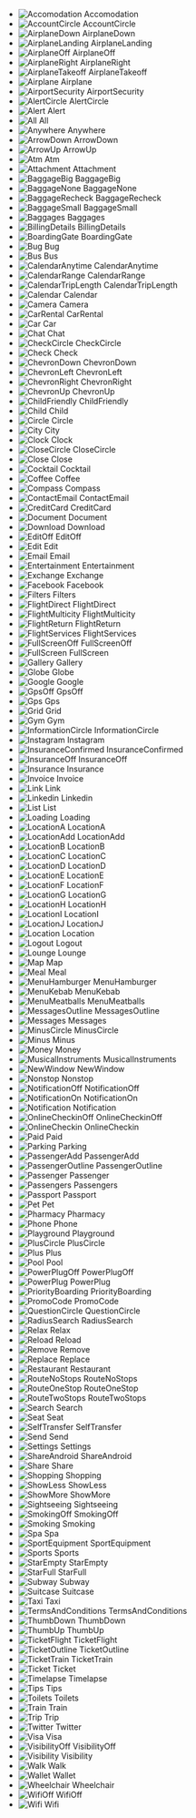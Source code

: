 - ![Accomodation](/src/icons/png/Accomodation.png?raw=true) Accomodation
- ![AccountCircle](/src/icons/png/AccountCircle.png?raw=true) AccountCircle
- ![AirplaneDown](/src/icons/png/AirplaneDown.png?raw=true) AirplaneDown
- ![AirplaneLanding](/src/icons/png/AirplaneLanding.png?raw=true) AirplaneLanding
- ![AirplaneOff](/src/icons/png/AirplaneOff.png?raw=true) AirplaneOff
- ![AirplaneRight](/src/icons/png/AirplaneRight.png?raw=true) AirplaneRight
- ![AirplaneTakeoff](/src/icons/png/AirplaneTakeoff.png?raw=true) AirplaneTakeoff
- ![Airplane](/src/icons/png/Airplane.png?raw=true) Airplane
- ![AirportSecurity](/src/icons/png/AirportSecurity.png?raw=true) AirportSecurity
- ![AlertCircle](/src/icons/png/AlertCircle.png?raw=true) AlertCircle
- ![Alert](/src/icons/png/Alert.png?raw=true) Alert
- ![All](/src/icons/png/All.png?raw=true) All
- ![Anywhere](/src/icons/png/Anywhere.png?raw=true) Anywhere
- ![ArrowDown](/src/icons/png/ArrowDown.png?raw=true) ArrowDown
- ![ArrowUp](/src/icons/png/ArrowUp.png?raw=true) ArrowUp
- ![Atm](/src/icons/png/Atm.png?raw=true) Atm
- ![Attachment](/src/icons/png/Attachment.png?raw=true) Attachment
- ![BaggageBig](/src/icons/png/BaggageBig.png?raw=true) BaggageBig
- ![BaggageNone](/src/icons/png/BaggageNone.png?raw=true) BaggageNone
- ![BaggageRecheck](/src/icons/png/BaggageRecheck.png?raw=true) BaggageRecheck
- ![BaggageSmall](/src/icons/png/BaggageSmall.png?raw=true) BaggageSmall
- ![Baggages](/src/icons/png/Baggages.png?raw=true) Baggages
- ![BillingDetails](/src/icons/png/BillingDetails.png?raw=true) BillingDetails
- ![BoardingGate](/src/icons/png/BoardingGate.png?raw=true) BoardingGate
- ![Bug](/src/icons/png/Bug.png?raw=true) Bug
- ![Bus](/src/icons/png/Bus.png?raw=true) Bus
- ![CalendarAnytime](/src/icons/png/CalendarAnytime.png?raw=true) CalendarAnytime
- ![CalendarRange](/src/icons/png/CalendarRange.png?raw=true) CalendarRange
- ![CalendarTripLength](/src/icons/png/CalendarTripLength.png?raw=true) CalendarTripLength
- ![Calendar](/src/icons/png/Calendar.png?raw=true) Calendar
- ![Camera](/src/icons/png/Camera.png?raw=true) Camera
- ![CarRental](/src/icons/png/CarRental.png?raw=true) CarRental
- ![Car](/src/icons/png/Car.png?raw=true) Car
- ![Chat](/src/icons/png/Chat.png?raw=true) Chat
- ![CheckCircle](/src/icons/png/CheckCircle.png?raw=true) CheckCircle
- ![Check](/src/icons/png/Check.png?raw=true) Check
- ![ChevronDown](/src/icons/png/ChevronDown.png?raw=true) ChevronDown
- ![ChevronLeft](/src/icons/png/ChevronLeft.png?raw=true) ChevronLeft
- ![ChevronRight](/src/icons/png/ChevronRight.png?raw=true) ChevronRight
- ![ChevronUp](/src/icons/png/ChevronUp.png?raw=true) ChevronUp
- ![ChildFriendly](/src/icons/png/ChildFriendly.png?raw=true) ChildFriendly
- ![Child](/src/icons/png/Child.png?raw=true) Child
- ![Circle](/src/icons/png/Circle.png?raw=true) Circle
- ![City](/src/icons/png/City.png?raw=true) City
- ![Clock](/src/icons/png/Clock.png?raw=true) Clock
- ![CloseCircle](/src/icons/png/CloseCircle.png?raw=true) CloseCircle
- ![Close](/src/icons/png/Close.png?raw=true) Close
- ![Cocktail](/src/icons/png/Cocktail.png?raw=true) Cocktail
- ![Coffee](/src/icons/png/Coffee.png?raw=true) Coffee
- ![Compass](/src/icons/png/Compass.png?raw=true) Compass
- ![ContactEmail](/src/icons/png/ContactEmail.png?raw=true) ContactEmail
- ![CreditCard](/src/icons/png/CreditCard.png?raw=true) CreditCard
- ![Document](/src/icons/png/Document.png?raw=true) Document
- ![Download](/src/icons/png/Download.png?raw=true) Download
- ![EditOff](/src/icons/png/EditOff.png?raw=true) EditOff
- ![Edit](/src/icons/png/Edit.png?raw=true) Edit
- ![Email](/src/icons/png/Email.png?raw=true) Email
- ![Entertainment](/src/icons/png/Entertainment.png?raw=true) Entertainment
- ![Exchange](/src/icons/png/Exchange.png?raw=true) Exchange
- ![Facebook](/src/icons/png/Facebook.png?raw=true) Facebook
- ![Filters](/src/icons/png/Filters.png?raw=true) Filters
- ![FlightDirect](/src/icons/png/FlightDirect.png?raw=true) FlightDirect
- ![FlightMulticity](/src/icons/png/FlightMulticity.png?raw=true) FlightMulticity
- ![FlightReturn](/src/icons/png/FlightReturn.png?raw=true) FlightReturn
- ![FlightServices](/src/icons/png/FlightServices.png?raw=true) FlightServices
- ![FullScreenOff](/src/icons/png/FullScreenOff.png?raw=true) FullScreenOff
- ![FullScreen](/src/icons/png/FullScreen.png?raw=true) FullScreen
- ![Gallery](/src/icons/png/Gallery.png?raw=true) Gallery
- ![Globe](/src/icons/png/Globe.png?raw=true) Globe
- ![Google](/src/icons/png/Google.png?raw=true) Google
- ![GpsOff](/src/icons/png/GpsOff.png?raw=true) GpsOff
- ![Gps](/src/icons/png/Gps.png?raw=true) Gps
- ![Grid](/src/icons/png/Grid.png?raw=true) Grid
- ![Gym](/src/icons/png/Gym.png?raw=true) Gym
- ![InformationCircle](/src/icons/png/InformationCircle.png?raw=true) InformationCircle
- ![Instagram](/src/icons/png/Instagram.png?raw=true) Instagram
- ![InsuranceConfirmed](/src/icons/png/InsuranceConfirmed.png?raw=true) InsuranceConfirmed
- ![InsuranceOff](/src/icons/png/InsuranceOff.png?raw=true) InsuranceOff
- ![Insurance](/src/icons/png/Insurance.png?raw=true) Insurance
- ![Invoice](/src/icons/png/Invoice.png?raw=true) Invoice
- ![Link](/src/icons/png/Link.png?raw=true) Link
- ![Linkedin](/src/icons/png/Linkedin.png?raw=true) Linkedin
- ![List](/src/icons/png/List.png?raw=true) List
- ![Loading](/src/icons/png/Loading.png?raw=true) Loading
- ![LocationA](/src/icons/png/LocationA.png?raw=true) LocationA
- ![LocationAdd](/src/icons/png/LocationAdd.png?raw=true) LocationAdd
- ![LocationB](/src/icons/png/LocationB.png?raw=true) LocationB
- ![LocationC](/src/icons/png/LocationC.png?raw=true) LocationC
- ![LocationD](/src/icons/png/LocationD.png?raw=true) LocationD
- ![LocationE](/src/icons/png/LocationE.png?raw=true) LocationE
- ![LocationF](/src/icons/png/LocationF.png?raw=true) LocationF
- ![LocationG](/src/icons/png/LocationG.png?raw=true) LocationG
- ![LocationH](/src/icons/png/LocationH.png?raw=true) LocationH
- ![LocationI](/src/icons/png/LocationI.png?raw=true) LocationI
- ![LocationJ](/src/icons/png/LocationJ.png?raw=true) LocationJ
- ![Location](/src/icons/png/Location.png?raw=true) Location
- ![Logout](/src/icons/png/Logout.png?raw=true) Logout
- ![Lounge](/src/icons/png/Lounge.png?raw=true) Lounge
- ![Map](/src/icons/png/Map.png?raw=true) Map
- ![Meal](/src/icons/png/Meal.png?raw=true) Meal
- ![MenuHamburger](/src/icons/png/MenuHamburger.png?raw=true) MenuHamburger
- ![MenuKebab](/src/icons/png/MenuKebab.png?raw=true) MenuKebab
- ![MenuMeatballs](/src/icons/png/MenuMeatballs.png?raw=true) MenuMeatballs
- ![MessagesOutline](/src/icons/png/MessagesOutline.png?raw=true) MessagesOutline
- ![Messages](/src/icons/png/Messages.png?raw=true) Messages
- ![MinusCircle](/src/icons/png/MinusCircle.png?raw=true) MinusCircle
- ![Minus](/src/icons/png/Minus.png?raw=true) Minus
- ![Money](/src/icons/png/Money.png?raw=true) Money
- ![MusicalInstruments](/src/icons/png/MusicalInstruments.png?raw=true) MusicalInstruments
- ![NewWindow](/src/icons/png/NewWindow.png?raw=true) NewWindow
- ![Nonstop](/src/icons/png/Nonstop.png?raw=true) Nonstop
- ![NotificationOff](/src/icons/png/NotificationOff.png?raw=true) NotificationOff
- ![NotificationOn](/src/icons/png/NotificationOn.png?raw=true) NotificationOn
- ![Notification](/src/icons/png/Notification.png?raw=true) Notification
- ![OnlineCheckinOff](/src/icons/png/OnlineCheckinOff.png?raw=true) OnlineCheckinOff
- ![OnlineCheckin](/src/icons/png/OnlineCheckin.png?raw=true) OnlineCheckin
- ![Paid](/src/icons/png/Paid.png?raw=true) Paid
- ![Parking](/src/icons/png/Parking.png?raw=true) Parking
- ![PassengerAdd](/src/icons/png/PassengerAdd.png?raw=true) PassengerAdd
- ![PassengerOutline](/src/icons/png/PassengerOutline.png?raw=true) PassengerOutline
- ![Passenger](/src/icons/png/Passenger.png?raw=true) Passenger
- ![Passengers](/src/icons/png/Passengers.png?raw=true) Passengers
- ![Passport](/src/icons/png/Passport.png?raw=true) Passport
- ![Pet](/src/icons/png/Pet.png?raw=true) Pet
- ![Pharmacy](/src/icons/png/Pharmacy.png?raw=true) Pharmacy
- ![Phone](/src/icons/png/Phone.png?raw=true) Phone
- ![Playground](/src/icons/png/Playground.png?raw=true) Playground
- ![PlusCircle](/src/icons/png/PlusCircle.png?raw=true) PlusCircle
- ![Plus](/src/icons/png/Plus.png?raw=true) Plus
- ![Pool](/src/icons/png/Pool.png?raw=true) Pool
- ![PowerPlugOff](/src/icons/png/PowerPlugOff.png?raw=true) PowerPlugOff
- ![PowerPlug](/src/icons/png/PowerPlug.png?raw=true) PowerPlug
- ![PriorityBoarding](/src/icons/png/PriorityBoarding.png?raw=true) PriorityBoarding
- ![PromoCode](/src/icons/png/PromoCode.png?raw=true) PromoCode
- ![QuestionCircle](/src/icons/png/QuestionCircle.png?raw=true) QuestionCircle
- ![RadiusSearch](/src/icons/png/RadiusSearch.png?raw=true) RadiusSearch
- ![Relax](/src/icons/png/Relax.png?raw=true) Relax
- ![Reload](/src/icons/png/Reload.png?raw=true) Reload
- ![Remove](/src/icons/png/Remove.png?raw=true) Remove
- ![Replace](/src/icons/png/Replace.png?raw=true) Replace
- ![Restaurant](/src/icons/png/Restaurant.png?raw=true) Restaurant
- ![RouteNoStops](/src/icons/png/RouteNoStops.png?raw=true) RouteNoStops
- ![RouteOneStop](/src/icons/png/RouteOneStop.png?raw=true) RouteOneStop
- ![RouteTwoStops](/src/icons/png/RouteTwoStops.png?raw=true) RouteTwoStops
- ![Search](/src/icons/png/Search.png?raw=true) Search
- ![Seat](/src/icons/png/Seat.png?raw=true) Seat
- ![SelfTransfer](/src/icons/png/SelfTransfer.png?raw=true) SelfTransfer
- ![Send](/src/icons/png/Send.png?raw=true) Send
- ![Settings](/src/icons/png/Settings.png?raw=true) Settings
- ![ShareAndroid](/src/icons/png/ShareAndroid.png?raw=true) ShareAndroid
- ![Share](/src/icons/png/Share.png?raw=true) Share
- ![Shopping](/src/icons/png/Shopping.png?raw=true) Shopping
- ![ShowLess](/src/icons/png/ShowLess.png?raw=true) ShowLess
- ![ShowMore](/src/icons/png/ShowMore.png?raw=true) ShowMore
- ![Sightseeing](/src/icons/png/Sightseeing.png?raw=true) Sightseeing
- ![SmokingOff](/src/icons/png/SmokingOff.png?raw=true) SmokingOff
- ![Smoking](/src/icons/png/Smoking.png?raw=true) Smoking
- ![Spa](/src/icons/png/Spa.png?raw=true) Spa
- ![SportEquipment](/src/icons/png/SportEquipment.png?raw=true) SportEquipment
- ![Sports](/src/icons/png/Sports.png?raw=true) Sports
- ![StarEmpty](/src/icons/png/StarEmpty.png?raw=true) StarEmpty
- ![StarFull](/src/icons/png/StarFull.png?raw=true) StarFull
- ![Subway](/src/icons/png/Subway.png?raw=true) Subway
- ![Suitcase](/src/icons/png/Suitcase.png?raw=true) Suitcase
- ![Taxi](/src/icons/png/Taxi.png?raw=true) Taxi
- ![TermsAndConditions](/src/icons/png/TermsAndConditions.png?raw=true) TermsAndConditions
- ![ThumbDown](/src/icons/png/ThumbDown.png?raw=true) ThumbDown
- ![ThumbUp](/src/icons/png/ThumbUp.png?raw=true) ThumbUp
- ![TicketFlight](/src/icons/png/TicketFlight.png?raw=true) TicketFlight
- ![TicketOutline](/src/icons/png/TicketOutline.png?raw=true) TicketOutline
- ![TicketTrain](/src/icons/png/TicketTrain.png?raw=true) TicketTrain
- ![Ticket](/src/icons/png/Ticket.png?raw=true) Ticket
- ![Timelapse](/src/icons/png/Timelapse.png?raw=true) Timelapse
- ![Tips](/src/icons/png/Tips.png?raw=true) Tips
- ![Toilets](/src/icons/png/Toilets.png?raw=true) Toilets
- ![Train](/src/icons/png/Train.png?raw=true) Train
- ![Trip](/src/icons/png/Trip.png?raw=true) Trip
- ![Twitter](/src/icons/png/Twitter.png?raw=true) Twitter
- ![Visa](/src/icons/png/Visa.png?raw=true) Visa
- ![VisibilityOff](/src/icons/png/VisibilityOff.png?raw=true) VisibilityOff
- ![Visibility](/src/icons/png/Visibility.png?raw=true) Visibility
- ![Walk](/src/icons/png/Walk.png?raw=true) Walk
- ![Wallet](/src/icons/png/Wallet.png?raw=true) Wallet
- ![Wheelchair](/src/icons/png/Wheelchair.png?raw=true) Wheelchair
- ![WifiOff](/src/icons/png/WifiOff.png?raw=true) WifiOff
- ![Wifi](/src/icons/png/Wifi.png?raw=true) Wifi
